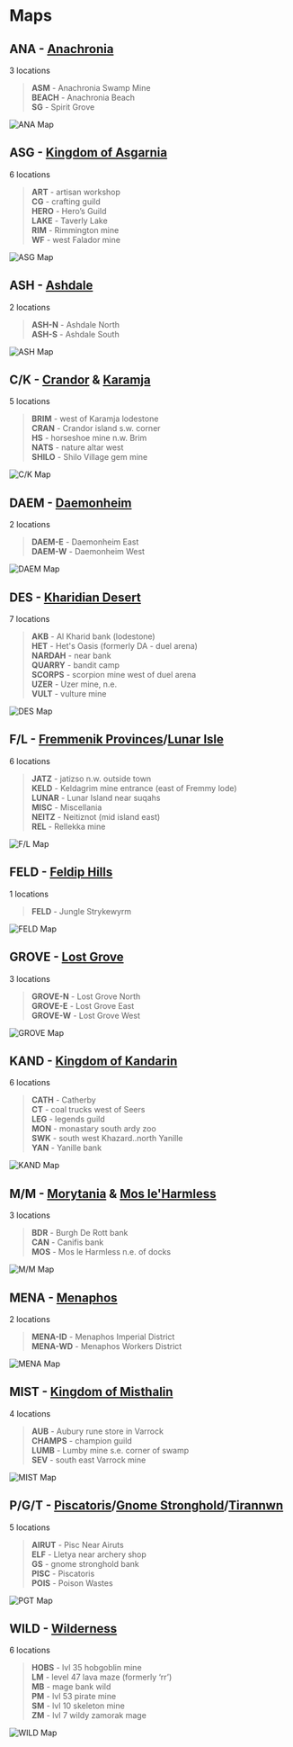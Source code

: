 # Maps


## **ANA** - [Anachronia](<https://runescape.wiki/w/Anachronia>)
3 locations
>**ASM** - Anachronia Swamp Mine  
 **BEACH** - Anachronia Beach  
 **SG** - Spirit Grove  

![ANA Map](<images/ana.png>)


## **ASG** - [Kingdom of Asgarnia](<https://runescape.wiki/w/Asgarnia>)
6 locations
> **ART** - artisan workshop  
 **CG** - crafting guild  
 **HERO** - Hero’s Guild  
 **LAKE** - Taverly Lake  
 **RIM** - Rimmington mine  
 **WF** - west Falador mine  

![ASG Map](<images/asg.png>)


## **ASH** - [Ashdale](<https://runescape.wiki/w/Ashdale>)
2 locations
> **ASH-N** - Ashdale North  
 **ASH-S** - Ashdale South  

![ASH Map](<images/ash.png>)


## **C/K** - [Crandor](<https://runescape.wiki/w/Crandor>) & [Karamja](<https://runescape.wiki/w/Karamja>)
5 locations
> **BRIM** - west of Karamja lodestone  
 **CRAN** - Crandor island s.w. corner  
 **HS** - horseshoe mine n.w. Brim  
 **NATS** - nature altar west  
 **SHILO** - Shilo Village gem mine  

![C/K Map](<images/ck.png>)


## **DAEM** - [Daemonheim](<https://runescape.wiki/w/Daemonheim>)
2 locations
> **DAEM-E** - Daemonheim East  
 **DAEM-W** - Daemonheim West  

![DAEM Map](<images/daem.png>)


## **DES** - [Kharidian Desert](<https://runescape.wiki/w/Kharidian_Desert>)
7 locations
> **AKB** - Al Kharid bank (lodestone)  
 **HET** - Het's Oasis (formerly DA - duel arena)  
 **NARDAH** - near bank  
 **QUARRY** - bandit camp  
 **SCORPS** - scorpion mine west of duel arena  
 **UZER** - Uzer mine, n.e.  
 **VULT** - vulture mine  

![DES Map](<images/des.png>)


## **F/L** - [Fremmenik Provinces](<https://runescape.wiki/w/Fremennik_Province>)/[Lunar Isle](<https://runescape.wiki/w/Lunar_Isle>)
6 locations
> **JATZ** - jatizso n.w. outside town  
 **KELD** - Keldagrim mine entrance (east of Fremmy lode)  
 **LUNAR** - Lunar Island near suqahs  
 **MISC** - Miscellania  
 **NEITZ** - Neitiznot (mid island east)  
 **REL** - Rellekka mine  

![F/L Map](<images/fl.png>)


## **FELD** - [Feldip Hills](<https://runescape.wiki/w/Feldip_Hills>)
1 locations
> **FELD** - Jungle Strykewyrm  

![FELD Map](<images/feld.png>)


## **GROVE** - [Lost Grove](<https://runescape.wiki/w/Lost_Grove>)
3 locations
> **GROVE-N** - Lost Grove North  
 **GROVE-E** - Lost Grove East  
 **GROVE-W** - Lost Grove West  

![GROVE Map](<images/grove.png>)


## **KAND** - [Kingdom of Kandarin](<https://runescape.wiki/w/Kandarin>)
6 locations
> **CATH** - Catherby  
 **CT** - coal trucks west of Seers  
 **LEG** - legends guild  
 **MON** - monastary south ardy zoo  
 **SWK** - south west Khazard..north Yanille  
 **YAN** - Yanille bank  

![KAND Map](<images/kand.png>)


## **M/M** - [Morytania](<https://runescape.wiki/w/Morytania>) & [Mos le'Harmless](<https://runescape.wiki/w/Mos_Le%27Harmless>)
3 locations
> **BDR** - Burgh De Rott bank  
 **CAN** - Canifis bank  
 **MOS** - Mos le Harmless n.e. of docks  

![M/M Map](<images/mm.png>)


## **MENA** - [Menaphos](<https://runescape.wiki/w/Menaphos>)
2 locations
> **MENA-ID** - Menaphos Imperial District  
 **MENA-WD** - Menaphos Workers District  

![MENA Map](<images/mena.png>)


## **MIST** - [Kingdom of Misthalin](<https://runescape.wiki/w/Misthalin>)
4 locations
> **AUB** - Aubury rune store in Varrock  
 **CHAMPS** - champion guild  
 **LUMB** - Lumby mine s.e. corner of swamp  
 **SEV** - south east Varrock mine  

![MIST Map](<images/mist.png>)


## **P/G/T** - [Piscatoris](<https://runescape.wiki/w/Piscatoris_south_mine>)/[Gnome Stronghold](<https://runescape.wiki/w/Tree_Gnome_Stronghold>)/[Tirannwn](<https://runescape.wiki/w/Tirannwn>)
5 locations
> **AIRUT** - Pisc Near Airuts  
 **ELF** - Lletya near archery shop  
 **GS** - gnome stronghold bank  
 **PISC** - Piscatoris  
 **POIS** - Poison Wastes  

![PGT Map](<images/pgt.png>)


## **WILD** - [Wilderness](<https://runescape.wiki/w/Wilderness>)
6 locations
> **HOBS** - lvl 35 hobgoblin mine  
 **LM** - level 47 lava maze (formerly ‘rr’)  
 **MB** - mage bank wild  
 **PM** - lvl 53 pirate mine  
 **SM** - lvl 10 skeleton mine  
 **ZM** - lvl 7 wildy zamorak mage  

![WILD Map](<images/wild.png>)

